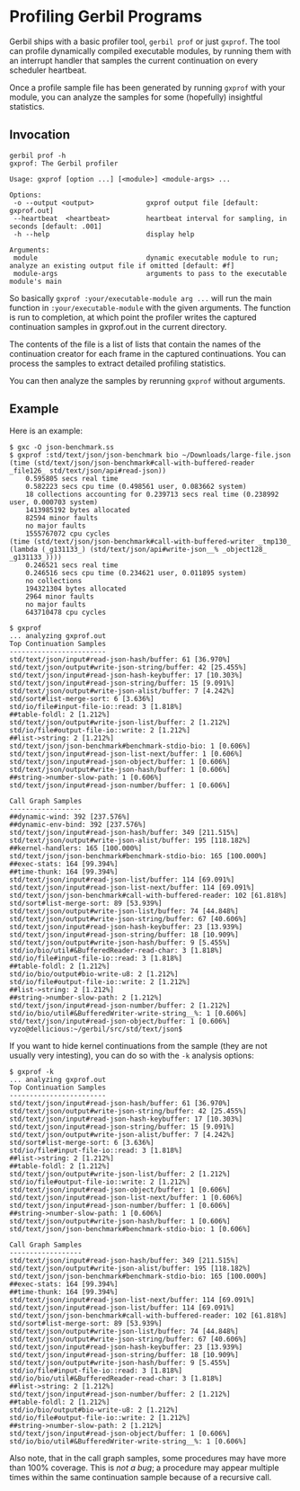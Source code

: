 # Profiling Gerbil Programs

Gerbil ships with a basic profiler tool, `gerbil prof` or just
`gxprof`. The tool can profile dynamically compiled executable
modules, by running them with an interrupt handler that samples the
current continuation on every scheduler heartbeat.

Once a profile sample file has been generated by running `gxprof` with
your module, you can analyze the samples for some (hopefully)
insightful statistics.

## Invocation

```shell
gerbil prof -h
gxprof: The Gerbil profiler

Usage: gxprof [option ...] [<module>] <module-args> ...

Options:
 -o --output <output>             gxprof output file [default: gxprof.out]
 --heartbeat  <heartbeat>         heartbeat interval for sampling, in seconds [default: .001]
 -h --help                        display help

Arguments:
 module                           dynamic executable module to run; analyze an existing output file if omitted [default: #f]
 module-args                      arguments to pass to the executable module's main
```

So basically `gxprof :your/executable-module arg ...` will run the
main function in `:your/executable-module` with the given arguments. The function
is run to completion, at which point the profiler writes the captured
continuation samples in gxprof.out in the current directory.

The contents of the file is a list of lists that contain the names of
the continuation creator for each frame in the captured
continuations. You can process the samples to extract detailed
profiling statistics.

You can then analyze the samples by rerunning `gxprof` without arguments.

## Example

Here is an example:
```shell
$ gxc -O json-benchmark.ss
$ gxprof :std/text/json/json-benchmark bio ~/Downloads/large-file.json
(time (std/text/json/json-benchmark#call-with-buffered-reader _file126_ std/text/json/api#read-json))
    0.595805 secs real time
    0.582223 secs cpu time (0.498561 user, 0.083662 system)
    18 collections accounting for 0.239713 secs real time (0.238992 user, 0.000703 system)
    1413985192 bytes allocated
    82594 minor faults
    no major faults
    1555767072 cpu cycles
(time (std/text/json/json-benchmark#call-with-buffered-writer _tmp130_ (lambda (_g131133_) (std/text/json/api#write-json__% _object128_ _g131133_))))
    0.246521 secs real time
    0.246516 secs cpu time (0.234621 user, 0.011895 system)
    no collections
    194321304 bytes allocated
    2964 minor faults
    no major faults
    643710478 cpu cycles

$ gxprof
... analyzing gxprof.out
Top Continuation Samples
------------------------
std/text/json/input#read-json-hash/buffer: 61 [36.970%]
std/text/json/output#write-json-string/buffer: 42 [25.455%]
std/text/json/input#read-json-hash-keybuffer: 17 [10.303%]
std/text/json/input#read-json-string/buffer: 15 [9.091%]
std/text/json/output#write-json-alist/buffer: 7 [4.242%]
std/sort#list-merge-sort: 6 [3.636%]
std/io/file#input-file-io::read: 3 [1.818%]
##table-foldl: 2 [1.212%]
std/text/json/output#write-json-list/buffer: 2 [1.212%]
std/io/file#output-file-io::write: 2 [1.212%]
##list->string: 2 [1.212%]
std/text/json/json-benchmark#benchmark-stdio-bio: 1 [0.606%]
std/text/json/input#read-json-list-next/buffer: 1 [0.606%]
std/text/json/input#read-json-object/buffer: 1 [0.606%]
std/text/json/output#write-json-hash/buffer: 1 [0.606%]
##string->number-slow-path: 1 [0.606%]
std/text/json/input#read-json-number/buffer: 1 [0.606%]

Call Graph Samples
------------------
##dynamic-wind: 392 [237.576%]
##dynamic-env-bind: 392 [237.576%]
std/text/json/input#read-json-hash/buffer: 349 [211.515%]
std/text/json/output#write-json-alist/buffer: 195 [118.182%]
##kernel-handlers: 165 [100.000%]
std/text/json/json-benchmark#benchmark-stdio-bio: 165 [100.000%]
##exec-stats: 164 [99.394%]
##time-thunk: 164 [99.394%]
std/text/json/input#read-json-list/buffer: 114 [69.091%]
std/text/json/input#read-json-list-next/buffer: 114 [69.091%]
std/text/json/json-benchmark#call-with-buffered-reader: 102 [61.818%]
std/sort#list-merge-sort: 89 [53.939%]
std/text/json/output#write-json-list/buffer: 74 [44.848%]
std/text/json/output#write-json-string/buffer: 67 [40.606%]
std/text/json/input#read-json-hash-keybuffer: 23 [13.939%]
std/text/json/input#read-json-string/buffer: 18 [10.909%]
std/text/json/output#write-json-hash/buffer: 9 [5.455%]
std/io/bio/util#&BufferedReader-read-char: 3 [1.818%]
std/io/file#input-file-io::read: 3 [1.818%]
##table-foldl: 2 [1.212%]
std/io/bio/output#bio-write-u8: 2 [1.212%]
std/io/file#output-file-io::write: 2 [1.212%]
##list->string: 2 [1.212%]
##string->number-slow-path: 2 [1.212%]
std/text/json/input#read-json-number/buffer: 2 [1.212%]
std/io/bio/util#&BufferedWriter-write-string__%: 1 [0.606%]
std/text/json/input#read-json-object/buffer: 1 [0.606%]
vyzo@dellicious:~/gerbil/src/std/text/json$
```

If you want to hide kernel continuations from the sample (they are not
usually very intesting), you can do so with the `-k` analysis options:
```shell
$ gxprof -k
... analyzing gxprof.out
Top Continuation Samples
------------------------
std/text/json/input#read-json-hash/buffer: 61 [36.970%]
std/text/json/output#write-json-string/buffer: 42 [25.455%]
std/text/json/input#read-json-hash-keybuffer: 17 [10.303%]
std/text/json/input#read-json-string/buffer: 15 [9.091%]
std/text/json/output#write-json-alist/buffer: 7 [4.242%]
std/sort#list-merge-sort: 6 [3.636%]
std/io/file#input-file-io::read: 3 [1.818%]
##list->string: 2 [1.212%]
##table-foldl: 2 [1.212%]
std/text/json/output#write-json-list/buffer: 2 [1.212%]
std/io/file#output-file-io::write: 2 [1.212%]
std/text/json/input#read-json-object/buffer: 1 [0.606%]
std/text/json/input#read-json-list-next/buffer: 1 [0.606%]
std/text/json/input#read-json-number/buffer: 1 [0.606%]
##string->number-slow-path: 1 [0.606%]
std/text/json/output#write-json-hash/buffer: 1 [0.606%]
std/text/json/json-benchmark#benchmark-stdio-bio: 1 [0.606%]

Call Graph Samples
------------------
std/text/json/input#read-json-hash/buffer: 349 [211.515%]
std/text/json/output#write-json-alist/buffer: 195 [118.182%]
std/text/json/json-benchmark#benchmark-stdio-bio: 165 [100.000%]
##exec-stats: 164 [99.394%]
##time-thunk: 164 [99.394%]
std/text/json/input#read-json-list-next/buffer: 114 [69.091%]
std/text/json/input#read-json-list/buffer: 114 [69.091%]
std/text/json/json-benchmark#call-with-buffered-reader: 102 [61.818%]
std/sort#list-merge-sort: 89 [53.939%]
std/text/json/output#write-json-list/buffer: 74 [44.848%]
std/text/json/output#write-json-string/buffer: 67 [40.606%]
std/text/json/input#read-json-hash-keybuffer: 23 [13.939%]
std/text/json/input#read-json-string/buffer: 18 [10.909%]
std/text/json/output#write-json-hash/buffer: 9 [5.455%]
std/io/file#input-file-io::read: 3 [1.818%]
std/io/bio/util#&BufferedReader-read-char: 3 [1.818%]
##list->string: 2 [1.212%]
std/text/json/input#read-json-number/buffer: 2 [1.212%]
##table-foldl: 2 [1.212%]
std/io/bio/output#bio-write-u8: 2 [1.212%]
std/io/file#output-file-io::write: 2 [1.212%]
##string->number-slow-path: 2 [1.212%]
std/text/json/input#read-json-object/buffer: 1 [0.606%]
std/io/bio/util#&BufferedWriter-write-string__%: 1 [0.606%]
```

Also note, that in the call graph samples, some procedures may have
more than 100% coverage. This is _not a bug_; a procedure may appear
multiple times within the same continuation sample because of a
recursive call.
